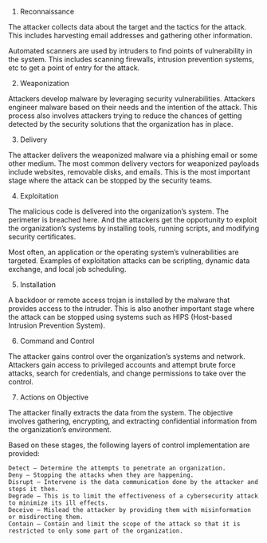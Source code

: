 1. Reconnaissance

The attacker collects data about the target and the tactics for the attack. This includes harvesting email addresses and gathering other information. 

Automated scanners are used by intruders to find points of vulnerability in the system. This includes scanning firewalls, intrusion prevention systems, etc to get a point of entry for the attack.

2. Weaponization

Attackers develop malware by leveraging security vulnerabilities. Attackers engineer malware based on their needs and the intention of the attack. This process also involves attackers trying to reduce the chances of getting detected by the security solutions that the organization has in place.

3. Delivery

The attacker delivers the weaponized malware via a phishing email or some other medium. The most common delivery vectors for weaponized payloads include websites, removable disks, and emails. This is the most important stage where the attack can be stopped by the security teams.  

4. Exploitation

The malicious code is delivered into the organization’s system. The perimeter is breached here. And the attackers get the opportunity to exploit the organization’s systems by installing tools, running scripts, and modifying security certificates. 

Most often, an application or the operating system’s vulnerabilities are targeted. Examples of exploitation attacks can be scripting, dynamic data exchange, and local job scheduling.

5. Installation

A backdoor or remote access trojan is installed by the malware that provides access to the intruder. This is also another important stage where the attack can be stopped using systems such as HIPS (Host-based Intrusion Prevention System).

6. Command and Control

The attacker gains control over the organization’s systems and network. Attackers gain access to privileged accounts and attempt brute force attacks, search for credentials, and change permissions to take over the control.

7. Actions on Objective

The attacker finally extracts the data from the system. The objective involves gathering, encrypting, and extracting confidential information from the organization’s environment. 

Based on these stages, the following layers of control implementation are provided:

    Detect – Determine the attempts to penetrate an organization.
    Deny – Stopping the attacks when they are happening.
    Disrupt – Intervene is the data communication done by the attacker and stops it then.
    Degrade – This is to limit the effectiveness of a cybersecurity attack to minimize its ill effects.
    Deceive – Mislead the attacker by providing them with misinformation or misdirecting them.
    Contain – Contain and limit the scope of the attack so that it is restricted to only some part of the organization.
